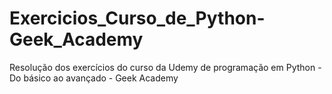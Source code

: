 # Exercicios_Curso_de_Python-Geek_Academy
Resolução dos exercícios do curso da Udemy de programação em Python - Do básico ao avançado - Geek Academy 

